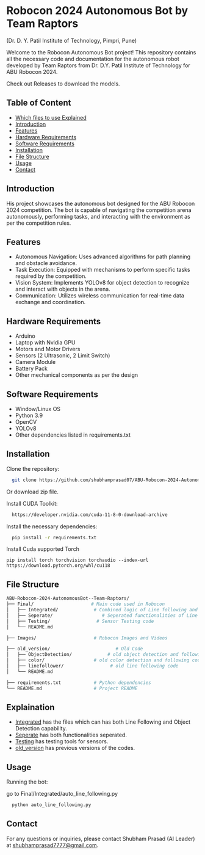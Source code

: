 
# Robocon 2024 Autonomous Bot by Team Raptors
(Dr. D. Y. Patil Institute of Technology, Pimpri, Pune)

Welcome to the Robocon Autonomous Bot project! This repository contains all the necessary code and documentation for the autonomous robot developed by Team Raptors from Dr. D.Y. Patil Institute of Technology for ABU Robocon 2024.

Check out Releases to download the models.

## Table of Content  
  * [Which files to use Explained](#IExplaination)
  * [Introduction](#Introduction)
  * [Features](#Features)
  * [Hardware Requirements](#Hardware-Requirements)
  * [Software Requirements](#Software-Requirements)
  * [Installation](#Installation)
  * [File Structure](#File-Structure)
  * [Usage](#Usage)
  * [Contact](#Contact)

## Introduction

His project showcases the autonomous bot designed for the ABU Robocon 2024 competition. The bot is capable of navigating the competition arena autonomously, performing tasks, and interacting with the environment as per the competition rules.

## Features
- Autonomous Navigation: Uses advanced algorithms for path planning and obstacle avoidance.
 - Task Execution: Equipped with mechanisms to perform specific tasks required by the competition.
 - Vision System: Implements YOLOv8 for object detection to recognize and interact with objects in the arena.
 - Communication: Utilizes wireless communication for real-time data exchange and coordination.

## Hardware Requirements
 - Arduino
 - Laptop with Nvidia GPU
 - Motors and Motor Drivers
 - Sensors (2 Ultrasonic, 2 Limit Switch)
 - Camera Module
 - Battery Pack
 - Other mechanical components as per the design

## Software Requirements
 - Window/Linux OS
 - Python 3.9
 - OpenCV
 - YOLOv8
 - Other dependencies listed in requirements.txt

## Installation
Clone the repository:
```bash
  git clone https://github.com/shubhamprasad07/ABU-Robocon-2024-AutonomousBot--Team-Raptors.git
```
 Or download zip file.
 
Install CUDA Toolkit:
```bash
  https://developer.nvidia.com/cuda-11-8-0-download-archive
```

Install the necessary dependencies:
```bash
  pip install -r requirements.txt
```

Install Cuda supported Torch
```
pip install torch torchvision torchaudio --index-url https://download.pytorch.org/whl/cu118
```

## File Structure
```bash
ABU-Robocon-2024-AutonomousBot--Team-Raptors/
├── Final/                     # Main code used in Robocon
│   ├── Integrated/             # Combined logic of Line following and Object pickup
│   ├── Seperate/                  # Seperated functionalities of Line following and Object pickup
│   ├── Testing/                 # Sensor Testing code
│   └── README.md 

├── Images/                     # Robocon Images and Videos

├── old_version/                        # Old Code
│   ├── ObjectDetection/             # old object detection and following code
│   ├── color/                  # old color detection and following code
│   ├── linefollower/                 # old line following code
│   └── README.md                  

├── requirements.txt            # Python dependencies
└── README.md                   # Project README
```
## Explaination 
  * [Integrated](Final/Integrated) has the files which can has both Line Following and Object Detection capability.
  * [Seperate](Final/Seperate) has both functionalities seperated.
  * [Testing](Final/Testing) has testing tools for sensors.
  * [old_version](old_versions) has previous versions of the codes.

## Usage
Running the bot:

go to Final/Integrated/auto_line_following.py
```bash
  python auto_line_following.py
```

## Contact
For any questions or inquiries, please contact Shubham Prasad (AI Leader) at shubhamprasad7777@gmail.com.
